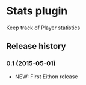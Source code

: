 # Stats plugin

Keep track of Player statistics

## Release history

### 0.1 (2015-05-01)

* NEW: First Eithon release

